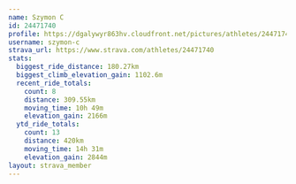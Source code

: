 ```yaml
---
name: Szymon C
id: 24471740
profile: https://dgalywyr863hv.cloudfront.net/pictures/athletes/24471740/7213253/3/large.jpg
username: szymon-c
strava_url: https://www.strava.com/athletes/24471740
stats:
  biggest_ride_distance: 180.27km
  biggest_climb_elevation_gain: 1102.6m
  recent_ride_totals:
    count: 8
    distance: 309.55km
    moving_time: 10h 49m
    elevation_gain: 2166m
  ytd_ride_totals:
    count: 13
    distance: 420km
    moving_time: 14h 31m
    elevation_gain: 2844m
layout: strava_member
--- 
```

